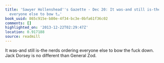 ```yaml
---
title: 'Sawyer Hollenshead''s Gazette - Dec 20: It was-and still is-the nerds ordering
  everyone else to bow t…'
book_uuid: 865c915e-b80e-4f34-bc3e-0bfa61f36c02
comments: []
highlighted_on: '2013-12-22T02:29:47Z'
location: 0.917188
source: readmill
---
```


It was-and still is-the nerds ordering everyone else to bow the fuck down. Jack Dorsey is no different than General Zod.